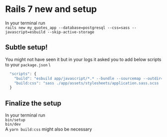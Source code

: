 
# Rails 7 new and setup

In your terminal run \
`rails new my_quotes_app --database=postgresql --css=sass --javascript=esbuild --skip-active-storage`

## Subtle setup!

You might not have seen it but in your logs it asked you to add below scripts to your `package.json` \
```javascript
  "scripts": {
    "build": "esbuild app/javascript/*.* --bundle --sourcemap --outdir=app/assets/builds",
    "build:css": "sass ./app/assets/stylesheets/application.sass.scss ./app/assets/builds/application.css --no-source-map --load-path=node_modules"
  }
```

## Finalize the setup
In your terminal run \
`bin/setup` \
`bin/dev` \
A `yarn build:css` might also be necessary
